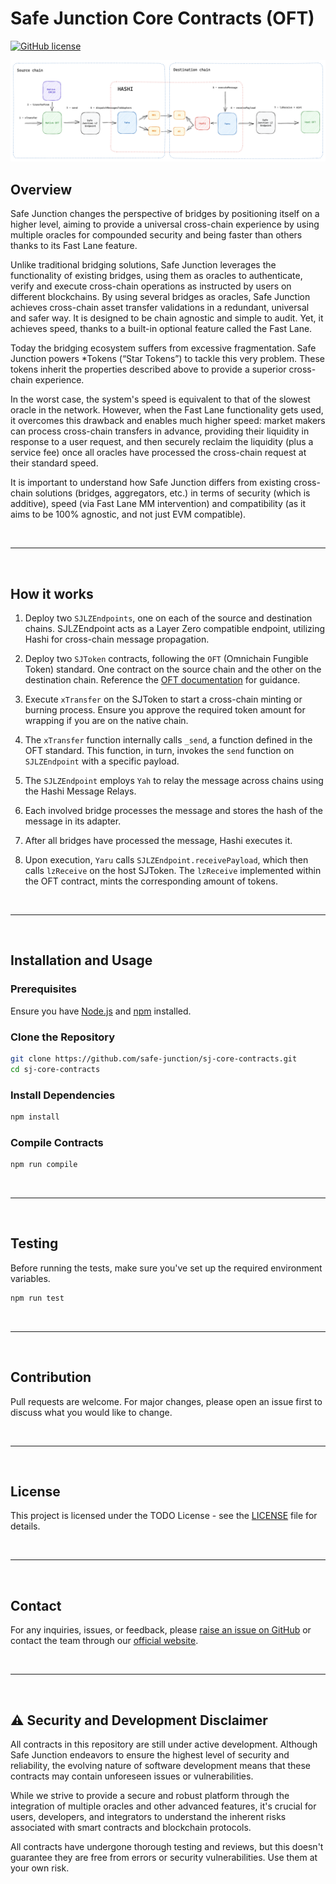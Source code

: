 # Safe Junction Core Contracts (OFT)


[![GitHub license](https://img.shields.io/badge/license-TODO.svg)](https://github.com/safe-junction/sj-core-contracts/blob/main/LICENSE)

![alt text](./resources/diagram.png)

## Overview

Safe Junction changes the perspective of bridges by positioning itself on a higher level, aiming to provide a universal cross-chain experience by using multiple oracles for compounded security and being faster than others thanks to its Fast Lane feature.

Unlike traditional bridging solutions, Safe Junction leverages the functionality of existing bridges, using them as oracles to authenticate, verify and execute cross-chain operations as instructed by users on different blockchains. By using several bridges as oracles, Safe Junction achieves cross-chain asset transfer validations in a redundant, universal and safer way. It is designed to be chain agnostic and simple to audit. Yet, it achieves speed, thanks to a built-in optional feature called the Fast Lane.

Today the bridging ecosystem suffers from excessive fragmentation. Safe Junction powers *Tokens (“Star Tokens”) to tackle this very problem. These tokens inherit the properties described above to provide a superior cross-chain experience.

In the worst case, the system's speed is equivalent to that of the slowest oracle in the network. However, when the Fast Lane functionality gets used, it overcomes this drawback and enables much higher speed: market makers can process cross-chain transfers in advance, providing their liquidity in response to a user request, and then securely reclaim the liquidity (plus a service fee) once all oracles have processed the cross-chain request at their standard speed.

It is important to understand how Safe Junction differs from existing cross-chain solutions (bridges, aggregators, etc.) in terms of security (which is additive), speed (via Fast Lane MM intervention) and compatibility (as it aims to be 100% agnostic, and not just EVM compatible).

&nbsp;

***

&nbsp;

## How it works

1. Deploy two `SJLZEndpoints`, one on each of the source and destination chains. SJLZEndpoint acts as a Layer Zero compatible endpoint, utilizing Hashi for cross-chain message propagation.

2. Deploy two `SJToken` contracts, following the `OFT` (Omnichain Fungible Token) standard. One contract on the source chain and the other on the destination chain. Reference the [OFT documentation](https://layerzero.gitbook.io/docs/evm-guides/layerzero-omnichain-contracts/oft/oftv2) for guidance.

3. Execute `xTransfer` on the SJToken to start a cross-chain minting or burning process. Ensure you approve the required token amount for wrapping if you are on the native chain.

4. The `xTransfer` function internally calls `_send`, a function defined in the OFT standard. This function, in turn, invokes the `send` function on `SJLZEndpoint` with a specific payload.

5. The `SJLZEndpoint` employs `Yah` to relay the message across chains using the Hashi Message Relays.

6. Each involved bridge processes the message and stores the hash of the message in its adapter.

7. After all bridges have processed the message, Hashi executes it.

8. Upon execution, `Yaru` calls `SJLZEndpoint.receivePayload`, which then calls `lzReceive` on the host SJToken. The `lzReceive` implemented within the OFT contract, mints the corresponding amount of tokens.


&nbsp;

***

&nbsp;

## Installation and Usage

### Prerequisites

Ensure you have [Node.js](https://nodejs.org/) and [npm](https://www.npmjs.com/) installed.

### Clone the Repository

```bash
git clone https://github.com/safe-junction/sj-core-contracts.git
cd sj-core-contracts
```

### Install Dependencies

```bash
npm install
```

### Compile Contracts

```bash
npm run compile
```

&nbsp;

***

&nbsp;

## Testing

Before running the tests, make sure you've set up the required environment variables.

```bash
npm run test
```

&nbsp;

***

&nbsp;

## Contribution

Pull requests are welcome. For major changes, please open an issue first to discuss what you would like to change.

&nbsp;

***

&nbsp;

## License

This project is licensed under the TODO License - see the [LICENSE](LICENSE) file for details.


&nbsp;

***

&nbsp;
## Contact

For any inquiries, issues, or feedback, please [raise an issue on GitHub](https://github.com/safe-junction/sj-core-contracts/issues) or contact the team through our [official website](#).

&nbsp;

***

&nbsp;

## ⚠️ Security and Development Disclaimer

All contracts in this repository are still under active development. Although Safe Junction endeavors to ensure the highest level of security and reliability, the evolving nature of software development means that these contracts may contain unforeseen issues or vulnerabilities.

While we strive to provide a secure and robust platform through the integration of multiple oracles and other advanced features, it's crucial for users, developers, and integrators to understand the inherent risks associated with smart contracts and blockchain protocols.

All contracts have undergone thorough testing and reviews, but this doesn't guarantee they are free from errors or security vulnerabilities. Use them at your own risk.